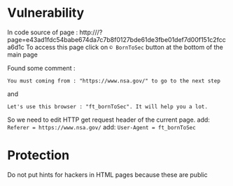 # Vulnerability

In code source of page : http://<IP>/?page=e43ad1fdc54babe674da7c7b8f0127bde61de3fbe01def7d00f151c2fcca6d1c 
To access this page click on `© BornToSec` button at the bottom of the main page

Found some comment :
```
You must coming from : "https://www.nsa.gov/" to go to the next step
```
and
```
Let's use this browser : "ft_bornToSec". It will help you a lot.
```

So we need to edit HTTP get request header of the current page.
add: `Referer = https://www.nsa.gov/`
add: `User-Agent = ft_bornToSec`

# Protection

Do not put hints for hackers in HTML pages because these are public


